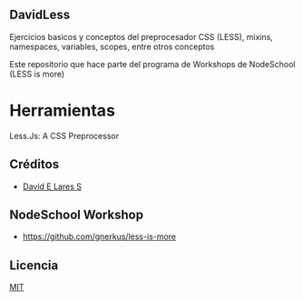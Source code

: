 ## DavidLess

Ejercicios basicos y conceptos del preprocesador CSS (LESS), 
mixins, namespaces, variables, scopes, entre otros conceptos

Este repositorio que hace parte del programa de Workshops de NodeSchool (LESS is more)

# Herramientas

Less.Js: A CSS Preprocessor

## Créditos
- [David E Lares S](https://twitter.com/@davidlares3)

## NodeSchool Workshop
- https://github.com/gnerkus/less-is-more

## Licencia

[MIT](https://opensource.org/licenses/MIT)